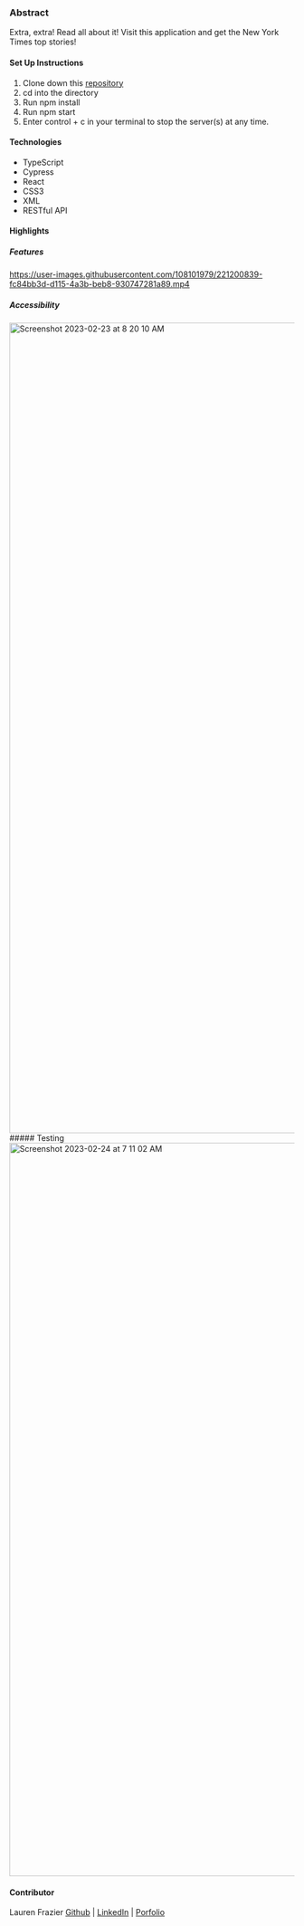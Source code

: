 ### Abstract
Extra, extra! Read all about it! Visit this application and get the New York Times top stories! 

#### Set Up Instructions
1. Clone down this [repository](https://github.com/FrazierLE/ny-take-home) 
1. cd into the directory
1. Run npm install
1. Run npm start
1. Enter control + c in your terminal to stop the server(s) at any time.

#### Technologies
* TypeScript
* Cypress
* React
* CSS3
* XML
* RESTful API

#### Highlights
##### Features 
https://user-images.githubusercontent.com/108101979/221200839-fc84bb3d-d115-4a3b-beb8-930747281a89.mp4
##### Accessibility
<img width="1432" alt="Screenshot 2023-02-23 at 8 20 10 AM" src="https://user-images.githubusercontent.com/108101979/221198229-cc6a646a-5868-4704-b0cb-e8fc16a93c41.png">
##### Testing
<img width="1296" alt="Screenshot 2023-02-24 at 7 11 02 AM" src="https://user-images.githubusercontent.com/108101979/221199691-1a81fee5-b81e-478d-a515-22f55e370b2a.png">

#### Contributor
Lauren Frazier [Github](https://github.com/FrazierLE) | [LinkedIn](https://www.linkedin.com/in/lauren-frazier-745053188/) | [Porfolio](https://portfolio-frazierle.vercel.app/)
